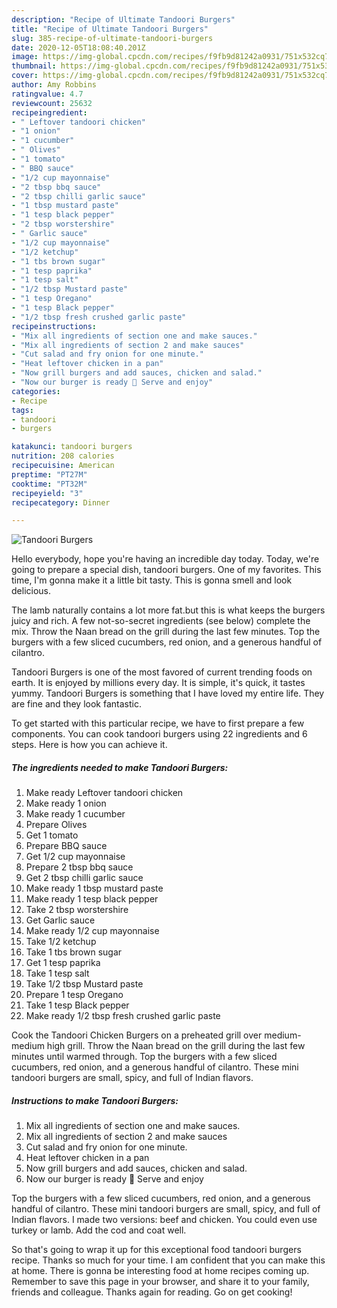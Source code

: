 ```yaml
---
description: "Recipe of Ultimate Tandoori Burgers"
title: "Recipe of Ultimate Tandoori Burgers"
slug: 385-recipe-of-ultimate-tandoori-burgers
date: 2020-12-05T18:08:40.201Z
image: https://img-global.cpcdn.com/recipes/f9fb9d81242a0931/751x532cq70/tandoori-burgers-recipe-main-photo.jpg
thumbnail: https://img-global.cpcdn.com/recipes/f9fb9d81242a0931/751x532cq70/tandoori-burgers-recipe-main-photo.jpg
cover: https://img-global.cpcdn.com/recipes/f9fb9d81242a0931/751x532cq70/tandoori-burgers-recipe-main-photo.jpg
author: Amy Robbins
ratingvalue: 4.7
reviewcount: 25632
recipeingredient:
- " Leftover tandoori chicken"
- "1 onion"
- "1 cucumber"
- " Olives"
- "1 tomato"
- " BBQ sauce"
- "1/2 cup mayonnaise"
- "2 tbsp bbq sauce"
- "2 tbsp chilli garlic sauce"
- "1 tbsp mustard paste"
- "1 tesp black pepper"
- "2 tbsp worstershire"
- " Garlic sauce"
- "1/2 cup mayonnaise"
- "1/2 ketchup"
- "1 tbs brown sugar"
- "1 tesp paprika"
- "1 tesp salt"
- "1/2 tbsp Mustard paste"
- "1 tesp Oregano"
- "1 tesp Black pepper"
- "1/2 tbsp fresh crushed garlic paste"
recipeinstructions:
- "Mix all ingredients of section one and make sauces."
- "Mix all ingredients of section 2 and make sauces"
- "Cut salad and fry onion for one minute."
- "Heat leftover chicken in a pan"
- "Now grill burgers and add sauces, chicken and salad."
- "Now our burger is ready 🍔 Serve and enjoy"
categories:
- Recipe
tags:
- tandoori
- burgers

katakunci: tandoori burgers 
nutrition: 208 calories
recipecuisine: American
preptime: "PT27M"
cooktime: "PT32M"
recipeyield: "3"
recipecategory: Dinner

---
```



![Tandoori Burgers](https://img-global.cpcdn.com/recipes/f9fb9d81242a0931/751x532cq70/tandoori-burgers-recipe-main-photo.jpg)

Hello everybody, hope you're having an incredible day today. Today, we're going to prepare a special dish, tandoori burgers. One of my favorites. This time, I'm gonna make it a little bit tasty. This is gonna smell and look delicious.

The lamb naturally contains a lot more fat.but this is what keeps the burgers juicy and rich. A few not-so-secret ingredients (see below) complete the mix. Throw the Naan bread on the grill during the last few minutes. Top the burgers with a few sliced cucumbers, red onion, and a generous handful of cilantro.

Tandoori Burgers is one of the most favored of current trending foods on earth. It is enjoyed by millions every day. It is simple, it's quick, it tastes yummy. Tandoori Burgers is something that I have loved my entire life. They are fine and they look fantastic.


To get started with this particular recipe, we have to first prepare a few components. You can cook tandoori burgers using 22 ingredients and 6 steps. Here is how you can achieve it.

<!--inarticleads1-->

##### The ingredients needed to make Tandoori Burgers:

1. Make ready  Leftover tandoori chicken
1. Make ready 1 onion
1. Make ready 1 cucumber
1. Prepare  Olives
1. Get 1 tomato
1. Prepare  BBQ sauce
1. Get 1/2 cup mayonnaise
1. Prepare 2 tbsp bbq sauce
1. Get 2 tbsp chilli garlic sauce
1. Make ready 1 tbsp mustard paste
1. Make ready 1 tesp black pepper
1. Take 2 tbsp worstershire
1. Get  Garlic sauce
1. Make ready 1/2 cup mayonnaise
1. Take 1/2 ketchup
1. Take 1 tbs brown sugar
1. Get 1 tesp paprika
1. Take 1 tesp salt
1. Take 1/2 tbsp Mustard paste
1. Prepare 1 tesp Oregano
1. Take 1 tesp Black pepper
1. Make ready 1/2 tbsp fresh crushed garlic paste


Cook the Tandoori Chicken Burgers on a preheated grill over medium-medium high grill. Throw the Naan bread on the grill during the last few minutes until warmed through. Top the burgers with a few sliced cucumbers, red onion, and a generous handful of cilantro. These mini tandoori burgers are small, spicy, and full of Indian flavors. 

<!--inarticleads2-->

##### Instructions to make Tandoori Burgers:

1. Mix all ingredients of section one and make sauces.
1. Mix all ingredients of section 2 and make sauces
1. Cut salad and fry onion for one minute.
1. Heat leftover chicken in a pan
1. Now grill burgers and add sauces, chicken and salad.
1. Now our burger is ready 🍔 Serve and enjoy


Top the burgers with a few sliced cucumbers, red onion, and a generous handful of cilantro. These mini tandoori burgers are small, spicy, and full of Indian flavors. I made two versions: beef and chicken. You could even use turkey or lamb. Add the cod and coat well. 

So that's going to wrap it up for this exceptional food tandoori burgers recipe. Thanks so much for your time. I am confident that you can make this at home. There is gonna be interesting food at home recipes coming up. Remember to save this page in your browser, and share it to your family, friends and colleague. Thanks again for reading. Go on get cooking!
